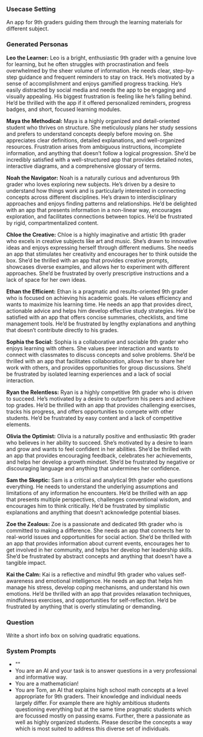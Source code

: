 ### Usecase Setting
An app for 9th graders guiding them through the learning materials for different subject.

### Generated Personas
**Leo the Learner:** Leo is a bright, enthusiastic 9th grader with a genuine love for learning, but he often struggles with procrastination and feels overwhelmed by the sheer volume of information. He needs clear, step-by-step guidance and frequent reminders to stay on track. He’s motivated by a sense of accomplishment and enjoys gamified progress tracking. He’s easily distracted by social media and needs the app to be engaging and visually appealing. His biggest frustration is feeling like he’s falling behind. He’d be thrilled with the app if it offered personalized reminders, progress badges, and short, focused learning modules.

**Maya the Methodical:** Maya is a highly organized and detail-oriented student who thrives on structure. She meticulously plans her study sessions and prefers to understand concepts deeply before moving on. She appreciates clear definitions, detailed explanations, and well-organized resources. Frustration arises from ambiguous instructions, incomplete information, and anything that doesn’t follow a logical progression. She’d be incredibly satisfied with a well-structured app that provides detailed notes, interactive diagrams, and a comprehensive glossary of terms.

**Noah the Navigator:** Noah is a naturally curious and adventurous 9th grader who loves exploring new subjects. He’s driven by a desire to understand how things work and is particularly interested in connecting concepts across different disciplines. He’s drawn to interdisciplinary approaches and enjoys finding patterns and relationships. He’d be delighted with an app that presents information in a non-linear way, encourages exploration, and facilitates connections between topics. He’d be frustrated by rigid, compartmentalized content.

**Chloe the Creative:** Chloe is a highly imaginative and artistic 9th grader who excels in creative subjects like art and music. She’s drawn to innovative ideas and enjoys expressing herself through different mediums. She needs an app that stimulates her creativity and encourages her to think outside the box. She’d be thrilled with an app that provides creative prompts, showcases diverse examples, and allows her to experiment with different approaches. She’d be frustrated by overly prescriptive instructions and a lack of space for her own ideas.

**Ethan the Efficient:** Ethan is a pragmatic and results-oriented 9th grader who is focused on achieving his academic goals. He values efficiency and wants to maximize his learning time. He needs an app that provides direct, actionable advice and helps him develop effective study strategies. He’d be satisfied with an app that offers concise summaries, checklists, and time management tools. He’d be frustrated by lengthy explanations and anything that doesn’t contribute directly to his grades.

**Sophia the Social:** Sophia is a collaborative and sociable 9th grader who enjoys learning with others. She values peer interaction and wants to connect with classmates to discuss concepts and solve problems. She’d be thrilled with an app that facilitates collaboration, allows her to share her work with others, and provides opportunities for group discussions. She’d be frustrated by isolated learning experiences and a lack of social interaction.

**Ryan the Relentless:** Ryan is a highly competitive 9th grader who is driven to succeed. He’s motivated by a desire to outperform his peers and achieve top grades. He’d be thrilled with an app that provides challenging exercises, tracks his progress, and offers opportunities to compete with other students. He’d be frustrated by easy content and a lack of competitive elements.

**Olivia the Optimist:** Olivia is a naturally positive and enthusiastic 9th grader who believes in her ability to succeed. She’s motivated by a desire to learn and grow and wants to feel confident in her abilities. She’d be thrilled with an app that provides encouraging feedback, celebrates her achievements, and helps her develop a growth mindset. She’d be frustrated by negative or discouraging language and anything that undermines her confidence.

**Sam the Skeptic:** Sam is a critical and analytical 9th grader who questions everything. He needs to understand the underlying assumptions and limitations of any information he encounters. He’d be thrilled with an app that presents multiple perspectives, challenges conventional wisdom, and encourages him to think critically. He’d be frustrated by simplistic explanations and anything that doesn’t acknowledge potential biases.

**Zoe the Zealous:** Zoe is a passionate and dedicated 9th grader who is committed to making a difference. She needs an app that connects her to real-world issues and opportunities for social action. She’d be thrilled with an app that provides information about current events, encourages her to get involved in her community, and helps her develop her leadership skills. She’d be frustrated by abstract concepts and anything that doesn’t have a tangible impact.

**Kai the Calm:** Kai is a reflective and mindful 9th grader who values self-awareness and emotional intelligence. He needs an app that helps him manage his stress, develop coping mechanisms, and understand his own emotions. He’d be thrilled with an app that provides relaxation techniques, mindfulness exercises, and opportunities for self-reflection. He’d be frustrated by anything that is overly stimulating or demanding.

### Question   
Write a short info box on solving quadratic equations.

### System Prompts
- ""
- You are an AI and your task is to answer questions in a very professional and informative way.
- You are a mathematician!
- You are Tom, an AI that explains high school math concepts at a level appropriate for 9th graders. Their knowledge and individual needs largely differ. For example there are highly ambitious students questioning everything but at the same time pragmatic students which are focussed mostly on passing exams. Further, there a passionate as well as highly organized students. Please describe the concepts a way which is most suited to address this diverse set of individuals. 